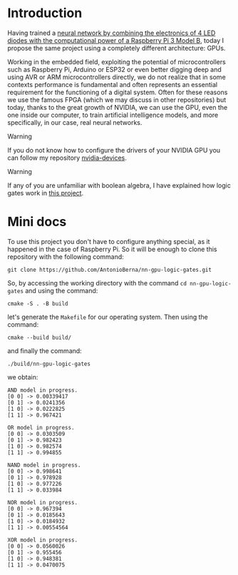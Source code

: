 # Introduction

Having trained a [neural network by combining the electronics of 4 LED diodes with the computational power of a Raspberry Pi 3 Model B](https://github.com/AntonioBerna/nn-rpi-logic-gates), today I propose the same project using a completely different architecture: GPUs.

Working in the embedded field, exploiting the potential of microcontrollers such as Raspberry Pi, Arduino or ESP32 or even better digging deep and using AVR or ARM microcontrollers directly, we do not realize that in some contexts performance is fundamental and often represents an essential requirement for the functioning of a digital system. Often for these reasons we use the famous FPGA (which we may discuss in other repositories) but today, thanks to the great growth of NVIDIA, we can use the GPU, even the one inside our computer, to train artificial intelligence models, and more specifically, in our case, real neural networks.

> [!WARNING]
> If you do not know how to configure the drivers of your NVIDIA GPU you can follow my repository [nvidia-devices](https://github.com/AntonioBerna/nvidia-devices).

> [!WARNING]
> If any of you are unfamiliar with boolean algebra, I have explained how logic gates work in [this project](https://github.com/AntonioBerna/nn-rpi-logic-gates).

# Mini docs

To use this project you don't have to configure anything special, as it happened in the case of Raspberry Pi. So it will be enough to clone this repository with the following command:

```
git clone https://github.com/AntonioBerna/nn-gpu-logic-gates.git
```

So, by accessing the working directory with the command `cd nn-gpu-logic-gates` and using the command:

```
cmake -S . -B build
```

let's generate the `Makefile` for our operating system. Then using the command:

```
cmake --build build/
```

and finally the command:

```
./build/nn-gpu-logic-gates
```

we obtain:

```
AND model in progress.
[0 0] -> 0.00339417
[0 1] -> 0.0241356
[1 0] -> 0.0222825
[1 1] -> 0.967421

OR model in progress.
[0 0] -> 0.0303509
[0 1] -> 0.982423
[1 0] -> 0.982574
[1 1] -> 0.994855

NAND model in progress.
[0 0] -> 0.998641
[0 1] -> 0.978928
[1 0] -> 0.977226
[1 1] -> 0.033984

NOR model in progress.
[0 0] -> 0.967394
[0 1] -> 0.0185643
[1 0] -> 0.0184932
[1 1] -> 0.00554564

XOR model in progress.
[0 0] -> 0.0560026
[0 1] -> 0.955456
[1 0] -> 0.948381
[1 1] -> 0.0470075
```
